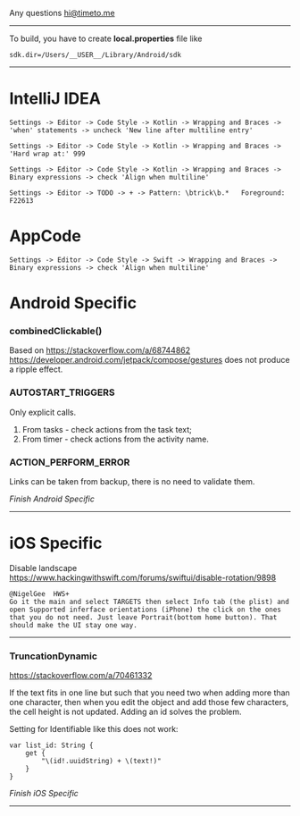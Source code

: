 [//]: # (Google Play https://play.google.com/store/apps/details?id=app.time_to.timeto)

[//]: # (App Store https://apps.apple.com/us/app/24-7-time-tracker-timeto/id1619782270)

Any questions [hi@timeto.me](mailto:hi@timeto.me?subject=[GitHub]%20Feedback)

---

To build, you have to create  **local.properties** file like

```
sdk.dir=/Users/__USER__/Library/Android/sdk
```

---

# IntelliJ IDEA

`Settings -> Editor -> Code Style -> Kotlin -> Wrapping and Braces -> 'when' statements -> uncheck 'New line after multiline entry'`

`Settings -> Editor -> Code Style -> Kotlin -> Wrapping and Braces -> 'Hard wrap at:' 999`

`Settings -> Editor -> Code Style -> Kotlin -> Wrapping and Braces -> Binary expressions -> check 'Align when multiline'`

`Settings -> Editor -> TODO -> + -> Pattern: \btrick\b.*   Foreground: F22613`

# AppCode

`Settings -> Editor -> Code Style -> Swift -> Wrapping and Braces -> Binary expressions -> check 'Align when multiline'`

# Android Specific

### combinedClickable()

Based on https://stackoverflow.com/a/68744862
https://developer.android.com/jetpack/compose/gestures does not produce a ripple effect.

### AUTOSTART_TRIGGERS

Only explicit calls.

1. From tasks - check actions from the task text;
2. From timer - check actions from the activity name.

### ACTION_PERFORM_ERROR

Links can be taken from backup, there is no need to validate them.

*Finish Android Specific*

---

# iOS Specific

Disable landscape https://www.hackingwithswift.com/forums/swiftui/disable-rotation/9898

```
@NigelGee  HWS+
Go it the main and select TARGETS then select Info tab (the plist) and open Supported inferface orientations (iPhone) the click on the ones that you do not need. Just leave Portrait(bottom home button). That should make the UI stay one way.
```

---

### TruncationDynamic

https://stackoverflow.com/a/70461332

If the text fits in one line but such that you need two when adding more than one character,
then when you edit the object and add those few characters, the cell height is not updated.
Adding an id solves the problem.

Setting for Identifiable like this does not work:

```
var list_id: String {
    get {
        "\(id!.uuidString) + \(text!)"
    }
}
```

*Finish iOS Specific*

---
